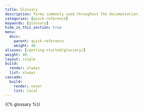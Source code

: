 ```yaml
---
title: Glossary
description: Terms commonly used throughout the documentation.
categories: [quick-reference]
keywords: [glossary]
hide_in_this_section: true
menu:
  docs:
    parent: quick-reference
    weight: 40
aliases: [/getting-started/glossary/]
weight: 40
layout: single
build:
  render: always
  list: always
cascade:
  build:
    render: never
    list: local
---
```


{{% glossary %}}
